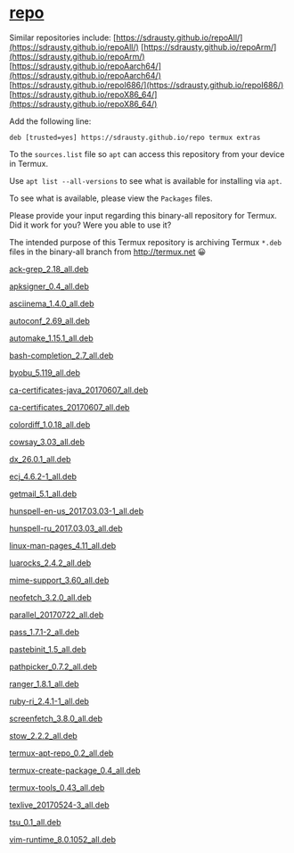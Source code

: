 # [repo](https://github.com/sdrausty/repo)

Similar repositories include:
[https://sdrausty.github.io/repoAll/](https://sdrausty.github.io/repoAll/)
[https://sdrausty.github.io/repoArm/](https://sdrausty.github.io/repoArm/)
[https://sdrausty.github.io/repoAarch64/](https://sdrausty.github.io/repoAarch64/)
[https://sdrausty.github.io/repoI686/](https://sdrausty.github.io/repoI686/)
[https://sdrausty.github.io/repoX86_64/](https://sdrausty.github.io/repoX86_64/)

Add the following line:

```
deb [trusted=yes] https://sdrausty.github.io/repo termux extras
```

To the `sources.list` file so `apt` can access this repository from your device in Termux.

Use `apt list --all-versions` to see what is available for installing via `apt`.

To see what is available, please view the `Packages` files. 

Please provide your input regarding this binary-all repository for Termux. Did it work for you? Were you able to use it?

The intended purpose of this Termux repository is archiving Termux `*.deb` files in the binary-all branch from http://termux.net 😀

[ack-grep_2.18_all.deb](./dists/termux/extras/binary-all/ack-grep_2.18_all.deb)

[apksigner_0.4_all.deb](./dists/termux/extras/binary-all/apksigner_0.4_all.deb)

[asciinema_1.4.0_all.deb](./dists/termux/extras/binary-all/asciinema_1.4.0_all.deb)

[autoconf_2.69_all.deb](./dists/termux/extras/binary-all/autoconf_2.69_all.deb)

[automake_1.15.1_all.deb](./dists/termux/extras/binary-all/automake_1.15.1_all.deb)

[bash-completion_2.7_all.deb](./dists/termux/extras/binary-all/bash-completion_2.7_all.deb)

[byobu_5.119_all.deb](./dists/termux/extras/binary-all/byobu_5.119_all.deb)

[ca-certificates-java_20170607_all.deb](./dists/termux/extras/binary-all/ca-certificates-java_20170607_all.deb)

[ca-certificates_20170607_all.deb](./dists/termux/extras/binary-all/ca-certificates_20170607_all.deb)

[colordiff_1.0.18_all.deb](./dists/termux/extras/binary-all/colordiff_1.0.18_all.deb)

[cowsay_3.03_all.deb](./dists/termux/extras/binary-all/cowsay_3.03_all.deb)

[dx_26.0.1_all.deb](./dists/termux/extras/binary-all/dx_26.0.1_all.deb)

[ecj_4.6.2-1_all.deb](./dists/termux/extras/binary-all/ecj_4.6.2-1_all.deb)

[getmail_5.1_all.deb](./dists/termux/extras/binary-all/getmail_5.1_all.deb)

[hunspell-en-us_2017.03.03-1_all.deb](./dists/termux/extras/binary-all/hunspell-en-us_2017.03.03-1_all.deb)

[hunspell-ru_2017.03.03_all.deb](./dists/termux/extras/binary-all/hunspell-ru_2017.03.03_all.deb)

[linux-man-pages_4.11_all.deb](./dists/termux/extras/binary-all/linux-man-pages_4.11_all.deb)

[luarocks_2.4.2_all.deb](./dists/termux/extras/binary-all/luarocks_2.4.2_all.deb)

[mime-support_3.60_all.deb](./dists/termux/extras/binary-all/mime-support_3.60_all.deb)

[neofetch_3.2.0_all.deb](./dists/termux/extras/binary-all/neofetch_3.2.0_all.deb)

[parallel_20170722_all.deb](./dists/termux/extras/binary-all/parallel_20170722_all.deb)

[pass_1.7.1-2_all.deb](./dists/termux/extras/binary-all/pass_1.7.1-2_all.deb)

[pastebinit_1.5_all.deb](./dists/termux/extras/binary-all/pastebinit_1.5_all.deb)

[pathpicker_0.7.2_all.deb](./dists/termux/extras/binary-all/pathpicker_0.7.2_all.deb)

[ranger_1.8.1_all.deb](./dists/termux/extras/binary-all/ranger_1.8.1_all.deb)

[ruby-ri_2.4.1-1_all.deb](./dists/termux/extras/binary-all/ruby-ri_2.4.1-1_all.deb)

[screenfetch_3.8.0_all.deb](./dists/termux/extras/binary-all/screenfetch_3.8.0_all.deb)

[stow_2.2.2_all.deb](./dists/termux/extras/binary-all/stow_2.2.2_all.deb)

[termux-apt-repo_0.2_all.deb](./dists/termux/extras/binary-all/termux-apt-repo_0.2_all.deb)

[termux-create-package_0.4_all.deb](./dists/termux/extras/binary-all/termux-create-package_0.4_all.deb)

[termux-tools_0.43_all.deb](./dists/termux/extras/binary-all/termux-tools_0.43_all.deb)

[texlive_20170524-3_all.deb](./dists/termux/extras/binary-all/texlive_20170524-3_all.deb)

[tsu_0.1_all.deb](./dists/termux/extras/binary-all/tsu_0.1_all.deb)

[vim-runtime_8.0.1052_all.deb](./dists/termux/extras/binary-all/vim-runtime_8.0.1052_all.deb)


